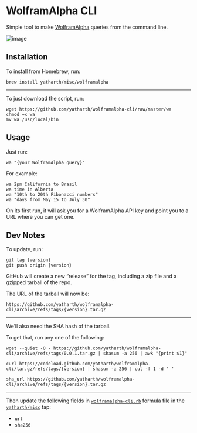# WolframAlpha CLI

Simple tool to make [WolframAlpha][] queries from the command line.

![image](https://user-images.githubusercontent.com/1520684/130658442-dc952cfa-274b-4727-970f-625fb4aecbe7.png)

[WolframAlpha]: https://www.wolframalpha.com


## Installation

To install from Homebrew, run:

    brew install yatharth/misc/wolframalpha

---

To just download the script, run:

    wget https://github.com/yatharth/wolframalpha-cli/raw/master/wa
    chmod +x wa
    mv wa /usr/local/bin 

<!--

If you don’t have `wget`, then you can use `curl` as so:

    curl  https://raw.githubusercontent.com/yatharth/wolframalpha-cli/master/wa > wa
    chmod +x wa

The different URL is because `curl` doesn’t follow the redirects Github sends back automatically. If you use `curl`, we do need to mark the file as executable with manually.

-->


## Usage

Just run:

    wa "{your WolframAlpha query}"

For example:

    wa 2pm California to Brasil
    wa time in Alberta
    wa "10th to 20th Fibonacci numbers"
    wa "days from May 15 to July 30"

On its first run, it will ask you for a WolframAlpha API key and point you to a URL where you can get one.


## Dev Notes

To update, run:

    git tag {version}
    git push origin {version}

GitHub will create a new “release” for the tag, including a zip file and a gzipped tarball of the repo.

The URL of the tarball will now be:

    https://github.com/yatharth/wolframalpha-cli/archive/refs/tags/{version}.tar.gz

---

We’ll also need the SHA hash of the tarball.

To get that, run any one of the following:

```
wget --quiet -O - https://github.com/yatharth/wolframalpha-cli/archive/refs/tags/0.0.1.tar.gz | shasum -a 256 | awk "{print $1}"
```

```
curl https://codeload.github.com/yatharth/wolframalpha-cli/tar.gz/refs/tags/{version} | shasum -a 256 | cut -f 1 -d ' '
```

```
sha_url https://github.com/yatharth/wolframalpha-cli/archive/refs/tags/{version}.tar.gz
```

---

Then update the following fields in [`wolframalpha-cli.rb`][formula] formula file in the [`yatharth/misc`][tap] tap:

- `url`
- `sha256`

[formula]: https://github.com/yatharth/homebrew-misc/blob/master/Formula/wolframalpha-cli.rb
[tap]: https://github.com/yatharth/homebrew-misc
